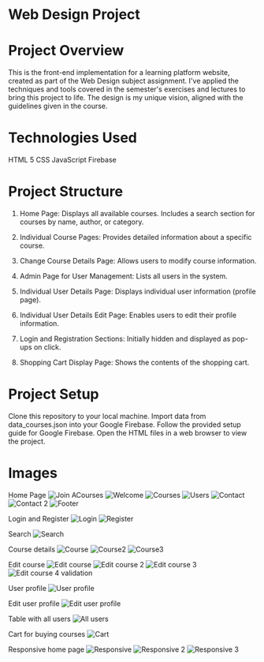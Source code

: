 # Web Design Project

# Project Overview
This is the front-end implementation for a learning platform website, created as part of the Web Design subject assignment. 
I've applied the techniques and tools covered in the semester's exercises and lectures to bring this project to life. 
The design is my unique vision, aligned with the guidelines given in the course.

# Technologies Used
HTML 5
CSS
JavaScript 
Firebase

# Project Structure
1. Home Page:
Displays all available courses.
Includes a search section for courses by name, author, or category.

2. Individual Course Pages:
Provides detailed information about a specific course.

3. Change Course Details Page:
Allows users to modify course information.

4. Admin Page for User Management:
Lists all users in the system.

5. Individual User Details Page:
Displays individual user information (profile page).

6. Individual User Details Edit Page:
Enables users to edit their profile information.

7. Login and Registration Sections:
Initially hidden and displayed as pop-ups on click.

8. Shopping Cart Display Page:
Shows the contents of the shopping cart.

# Project Setup
Clone this repository to your local machine.
Import data from data_courses.json into your Google Firebase.
Follow the provided setup guide for Google Firebase.
Open the HTML files in a web browser to view the project.

# Images
Home Page
![Join ACourses](https://github.com/anna02272/SR46-2021-WD2021-projekat/assets/96575598/6b11d4d7-44ad-4239-8b27-d840837c4198)
![Welcome](https://github.com/anna02272/SR46-2021-WD2021-projekat/assets/96575598/9181f759-1212-49ca-8d3e-4e2988e573bb)
![Courses](https://github.com/anna02272/SR46-2021-WD2021-projekat/assets/96575598/15420b8f-d44f-4c36-8102-4a1016fd918f)
![Users](https://github.com/anna02272/SR46-2021-WD2021-projekat/assets/96575598/df8b94fc-5af1-43b4-b0a3-743acce9b9f2)
![Contact](https://github.com/anna02272/SR46-2021-WD2021-projekat/assets/96575598/b42ab1d4-9c0b-4fe3-a46c-e8b184e1b2c6)
![Contact 2](https://github.com/anna02272/SR46-2021-WD2021-projekat/assets/96575598/3e51dfed-5a45-4b08-9467-f15a6ff8867b)
![Footer](https://github.com/anna02272/SR46-2021-WD2021-projekat/assets/96575598/1b37203e-8da1-48aa-b21e-5fb50bc1228c)

Login and Register
![Login](https://github.com/anna02272/SR46-2021-WD2021-projekat/assets/96575598/4ac36207-5156-4731-878b-ae385cccdce1)
![Register](https://github.com/anna02272/SR46-2021-WD2021-projekat/assets/96575598/b2e4dd7a-3659-4da4-a346-964ca4e42e02)

Search
![Search](https://github.com/anna02272/SR46-2021-WD2021-projekat/assets/96575598/f7367ad9-d1e2-4759-8d33-94e25e7ef150)

Course details
![Course](https://github.com/anna02272/SR46-2021-WD2021-projekat/assets/96575598/8def7f49-9136-4feb-8bcf-1152e841baa4)
![Course2](https://github.com/anna02272/SR46-2021-WD2021-projekat/assets/96575598/a7abc745-8cec-4cf4-8dfd-a4e10eae5bd2)
![Course3](https://github.com/anna02272/SR46-2021-WD2021-projekat/assets/96575598/81c6ddeb-d6b6-4e7e-bdf9-5f2efb8bd9cb)

Edit course
![Edit course](https://github.com/anna02272/SR46-2021-WD2021-projekat/assets/96575598/cd21041f-d7b5-4b5c-84e4-5aa8fbd70b99)
![Edit course 2](https://github.com/anna02272/SR46-2021-WD2021-projekat/assets/96575598/c758ff70-b9a1-47c4-8925-882479e0b60f)
![Edit course 3](https://github.com/anna02272/SR46-2021-WD2021-projekat/assets/96575598/51560ed3-80be-402c-93e3-c6e35e6eacff)
![Edit course  4 validation](https://github.com/anna02272/SR46-2021-WD2021-projekat/assets/96575598/522dd35a-b812-4b5f-8591-8d05f9b702c2)

User profile
![User profile](https://github.com/anna02272/SR46-2021-WD2021-projekat/assets/96575598/58d88520-01d5-492e-85ec-2fbb7ed107dd)

Edit user profile
![Edit user profile](https://github.com/anna02272/SR46-2021-WD2021-projekat/assets/96575598/3ebac0ff-b5ac-4958-8f99-868a36cf2dc2)

Table with all users
![All users](https://github.com/anna02272/SR46-2021-WD2021-projekat/assets/96575598/397640f1-b61b-4082-9663-16254a8de366)

Cart for buying courses
![Cart](https://github.com/anna02272/SR46-2021-WD2021-projekat/assets/96575598/7f000b5f-364b-48ba-af5e-63397dad3433)

Responsive home page
![Responsive](https://github.com/anna02272/SR46-2021-WD2021-projekat/assets/96575598/e1bf2ed8-abf5-4ce5-9428-39891efa76bb)
![Responsive 2](https://github.com/anna02272/SR46-2021-WD2021-projekat/assets/96575598/9aa298d4-694e-495d-b8f1-fc73a50566c3)
![Responsive 3](https://github.com/anna02272/SR46-2021-WD2021-projekat/assets/96575598/cf49de7e-a9f3-46a8-bfb1-9f972d9e96f6)


